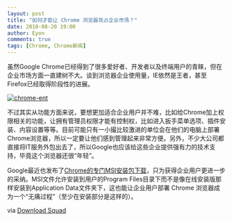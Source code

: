```yaml
---
layout: post
title: "如何才能让 Chrome 浏览器攻占企业市场？"
date: 2010-08-20 19:00
author: Eyon
comments: true
tags: [Chrome, Chrome新闻]
---
```

虽然Google Chrome已经得到了很多爱好者、开发者以及终端用户的青睐，但在企业市场方面一直建树不大。谈到浏览器企业使用量，IE依然是王者，甚至Firefox已经取得阶段性的进展。

<a href="http://img.chromi.org/2010/08/chrome-ent.jpg">![](http://img.chromi.org/2010/08/chrome-ent-550x319.jpg "chrome-ent")</a>

不过其实从功能方面来说，要想更加适合企业用户并不难，比如给Chrome加上权限相关的功能，让拥有管理员权限才能有控制权，比如进入扳手菜单选项、插件安装、内容设置等等。目前可能只有一小撮比较激进的单位会在他们的电脑上部署Chrome浏览器，所以一定要让他们感到管理起来非常方便。另外，不少大公司都直接将IT服务外包出去了，所以Google也应该给这些企业提供强有力的技术支持，毕竟这个浏览器还很“年轻”。

Google最近也发布了[Chrome的专门MSI安装包下载](http://www.chromi.org/archives/6436)，只为获得企业用户更进一步的采纳。MSI文件允许安装到用户的Program Files目录下而不是像在线安装版那样安装到Application Data文件夹下，这也能让企业用户部署 Chrome 浏览器成为一个“无痛过程”（至少在安装部分是这样的）。

via [Download Squad](http://www.downloadsquad.com/2010/08/19/will-policy-support-help-google-chrome-make-enterprise-gains/)
